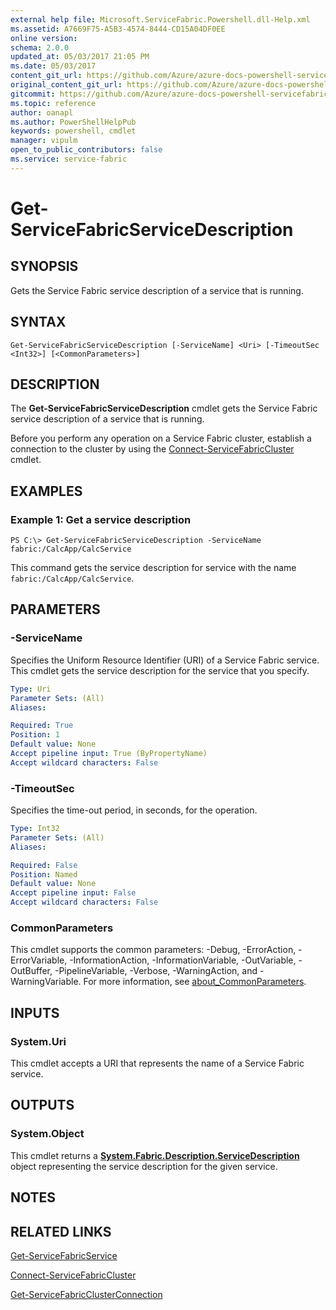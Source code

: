 ```yaml
---
external help file: Microsoft.ServiceFabric.Powershell.dll-Help.xml
ms.assetid: A7669F75-A5B3-4574-8444-CD15A04DF0EE
online version:
schema: 2.0.0
updated_at: 05/03/2017 21:05 PM
ms.date: 05/03/2017
content_git_url: https://github.com/Azure/azure-docs-powershell-servicefabric/blob/Graham71141/Service-Fabric-cmdlets/ServiceFabric/vlatest/Get-ServiceFabricServiceDescription.md
original_content_git_url: https://github.com/Azure/azure-docs-powershell-servicefabric/blob/Graham71141/Service-Fabric-cmdlets/ServiceFabric/vlatest/Get-ServiceFabricServiceDescription.md
gitcommit: https://github.com/Azure/azure-docs-powershell-servicefabric/blob/50b4a1d8c941cfe43b0ae98efc047bbdc78270fd
ms.topic: reference
author: oanapl
ms.author: PowerShellHelpPub
keywords: powershell, cmdlet
manager: vipulm
open_to_public_contributors: false
ms.service: service-fabric
---
```


# Get-ServiceFabricServiceDescription

## SYNOPSIS
Gets the Service Fabric service description of a service that is running.

## SYNTAX

```
Get-ServiceFabricServiceDescription [-ServiceName] <Uri> [-TimeoutSec <Int32>] [<CommonParameters>]
```

## DESCRIPTION
The **Get-ServiceFabricServiceDescription** cmdlet gets the Service Fabric service description of a service that is running.

Before you perform any operation on a Service Fabric cluster, establish a connection to the cluster by using the [Connect-ServiceFabricCluster](./Connect-ServiceFabricCluster.md) cmdlet.

## EXAMPLES

### Example 1: Get a service description
```
PS C:\> Get-ServiceFabricServiceDescription -ServiceName fabric:/CalcApp/CalcService
```

This command gets the service description for service with the name `fabric:/CalcApp/CalcService`.

## PARAMETERS

### -ServiceName
Specifies the Uniform Resource Identifier (URI) of a Service Fabric service.
This cmdlet gets the service description for the service that you specify.

```yaml
Type: Uri
Parameter Sets: (All)
Aliases: 

Required: True
Position: 1
Default value: None
Accept pipeline input: True (ByPropertyName)
Accept wildcard characters: False
```

### -TimeoutSec
Specifies the time-out period, in seconds, for the operation.

```yaml
Type: Int32
Parameter Sets: (All)
Aliases: 

Required: False
Position: Named
Default value: None
Accept pipeline input: False
Accept wildcard characters: False
```

### CommonParameters
This cmdlet supports the common parameters: -Debug, -ErrorAction, -ErrorVariable, -InformationAction, -InformationVariable, -OutVariable, -OutBuffer, -PipelineVariable, -Verbose, -WarningAction, and -WarningVariable. For more information, see [about_CommonParameters](http://go.microsoft.com/fwlink/?LinkID=113216).

## INPUTS

### System.Uri
This cmdlet accepts a URI that represents the name of a Service Fabric service.

## OUTPUTS

### System.Object
This cmdlet returns a **[System.Fabric.Description.ServiceDescription](https://docs.microsoft.com/dotnet/api/System.Fabric.Description.ServiceDescription)** object representing the service description for the given service.

## NOTES

## RELATED LINKS

[Get-ServiceFabricService](./Get-ServiceFabricService.md)

[Connect-ServiceFabricCluster](./Connect-ServiceFabricCluster.md)

[Get-ServiceFabricClusterConnection](./Get-ServiceFabricClusterConnection.md)
